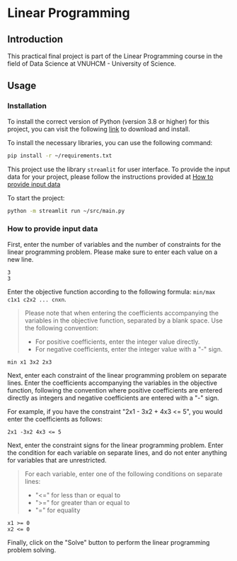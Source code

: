 # Linear Programming

## Introduction

This practical final project is part of the Linear Programming course in the field of Data Science at VNUHCM - University of Science.

## Usage

### Installation

To install the correct version of Python (version 3.8 or higher) for this project, you can visit the following [link](https://www.python.org/downloads/release/python-380/) to download and install.

To install the necessary libraries, you can use the following command:

```bash
pip install -r ~/requirements.txt
```

This project use the library ```streamlit``` for user interface. To provide the input data for your project, please follow the instructions provided at [How to provide input data](#how-to-provide-input-data)

To start the project:

```bash
python -m streamlit run ~/src/main.py
```

### How to provide input data

First, enter the number of variables and the number of constraints for the linear programming problem. Please make sure to enter each value on a new line.

```text
3
3
```

Enter the objective function according to the following formula: ```min/max c1x1 c2x2 ... cnxn```.

>Please note that when entering the coefficients accompanying the variables in the objective function, separated by a blank space. Use the following convention:
>- For positive coefficients, enter the integer value directly.
>- For negative coefficients, enter the integer value with a "-" sign.

```text
min x1 3x2 2x3
```

Next, enter each constraint of the linear programming problem on separate lines. Enter the coefficients accompanying the variables in the objective function, following the convention where positive coefficients are entered directly as integers and negative coefficients are entered with a "-" sign.

For example, if you have the constraint "2x1 - 3x2 + 4x3 <= 5", you would enter the coefficients as follows:

```text
2x1 -3x2 4x3 <= 5
```

Next, enter the constraint signs for the linear programming problem. Enter the condition for each variable on separate lines, and do not enter anything for variables that are unrestricted.

>For each variable, enter one of the following conditions on separate lines:
>- "<=" for less than or equal to
>- ">=" for greater than or equal to
>- "=" for equality

```text
x1 >= 0
x2 <= 0
```

Finally, click on the "Solve" button to perform the linear programming problem solving.
